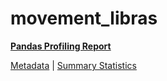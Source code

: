 # movement_libras

[**Pandas Profiling Report**](https://epistasislab.github.io/penn-ml-benchmarks/profile/movement_libras.html)

[Metadata](metadata.yaml) | [Summary Statistics](summary_stats.tsv)

